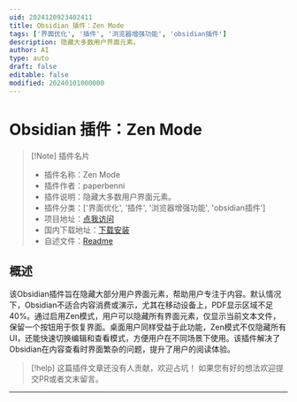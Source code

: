 ```yaml
---
uid: 2024120923402411
title: Obsidian 插件：Zen Mode
tags: ['界面优化', '插件', '浏览器增强功能', 'obsidian插件']
description: 隐藏大多数用户界面元素。
author: AI
type: auto
draft: false
editable: false
modified: 20240101000000
---
```


# Obsidian 插件：Zen Mode

> [!Note] 插件名片
> - 插件名称：Zen Mode
> - 插件作者：paperbenni
> - 插件说明：隐藏大多数用户界面元素。
> - 插件分类：['界面优化', '插件', '浏览器增强功能', 'obsidian插件']
> - 项目地址：[点我访问](https://github.com/paperbenni/obsidian-zenmode)
> - 国内下载地址：[下载安装](https://pkmer.cn/products/plugin/pluginMarket/?zenmode)
> - 自述文件：[Readme](https://ghproxy.net/https://raw.githubusercontent.com/paperbenni/obsidian-zenmode/main/README.md)



## 概述

该Obsidian插件旨在隐藏大部分用户界面元素，帮助用户专注于内容。默认情况下，Obsidian不适合内容消费或演示，尤其在移动设备上，PDF显示区域不足40%。通过启用Zen模式，用户可以隐藏所有界面元素，仅显示当前文本文件，保留一个按钮用于恢复界面。桌面用户同样受益于此功能，Zen模式不仅隐藏所有UI，还能快速切换编辑和查看模式，方便用户在不同场景下使用。该插件解决了Obsidian在内容查看时界面繁杂的问题，提升了用户的阅读体验。


> [!help] 
> 这篇插件文章还没有人贡献，欢迎占坑！
> 如果您有好的想法欢迎提交PR或者文末留言。
> 

---



